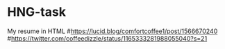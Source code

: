 # HNG-task
My resume in HTML
#https://lucid.blog/comfortcoffee1/post/1566670240
#https://twitter.com/coffeedizzle/status/1165333281988055040?s=21
